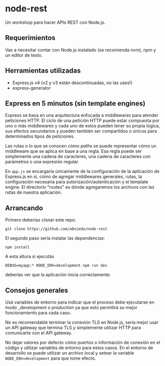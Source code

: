 # node-rest

Un workshop para hacer APIs REST con Node.js.

## Requerimientos
Vas a necesitar contar con Node.js instalado (se recomienda nvm), npm y un editor de texto.

## Herramientas utilizadas
- Express.js v4 (v2 y v3 están descontinuadas, no las uses!)
- express-generator

## Express en 5 minutos (sin template engines)
Express se basa en una arquitectura enfocada a middlewares para atender peticiones HTTP. El ciclo de una petición HTTP puede estar compuesta por uno o más middlewares y cada uno de estos pueden tener su propia lógica, sus efectos secundarios y pueden también ser compartidos o únicos para determinados tipos de peticiones.

Las rutas o lo que se conocen cómo _paths_ se puede representar cómo un middleware que se aplica en base a una regla. Esa regla puede ser simplemente una cadena de caracteres, una cadena de caracteres con parámetros o una expresión regular.


En `app.js` se encargaría únicamente de la configuración de la aplicación de Express.js en sí, cómo de agregar middlewares generales, rutas, la configuración necesaría para autorización/autenticación y el template engine. El directorio "routes" es dónde agregaremos los archivos con las rutas de nuestra aplicación.

## Arrancando
Primero deberías clonar este repo:

```
git clone https://github.com/a0viedo/node-rest
```

El segundo paso sería instalar las dependencias:
```
npm install
```

A esta altura si ejecutás 

```
DEBUG=myapp:* NODE_ENV=development npm run dev
```

deberías ver que la aplicación inicia correctamente.

## Consejos generales
Usá variables de entorno para indicar que el proceso debe ejecutarse en modo _development o _production_ ya que esto permitirá su mejor funcionamiento para cada caso.

No es recomendable terminar la conexión TLS en Node.js, sería mejor usar un API gateway que termina TLS y simplemente utilizar HTTP para comunicarte con el API gateway.

No dejar valores por defecto cómo puertos o información de conexión en el código y utilizar variables de entorno para estos casos. En el entorno de desarrollo se puede utilizar un archivo local y setear la variable `NODE_ENV=development` para que tome efecto.
